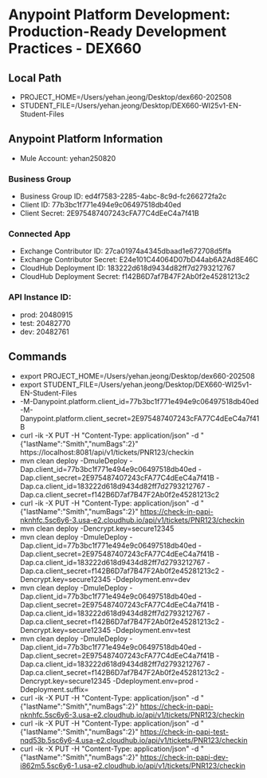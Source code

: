 # Anypoint Platform Development: Production-Ready Development Practices - DEX660

## Local Path
- PROJECT_HOME=/Users/yehan.jeong/Desktop/dex660-202508
- STUDENT_FILE=/Users/yehan.jeong/Desktop/DEX660-WI25v1-EN-Student-Files

## Anypoint Platform Information
- Mule Account: yehan250820

### Business Group
- Business Group ID: ed4f7583-2285-4abc-8c9d-fc266272fa2c
- Client ID: 77b3bc1f771e494e9c06497518db40ed
- Client Secret: 2E975487407243cFA77C4dEeC4a7f41B

### Connected App 
- Exchange Contributor ID: 27ca01974a4345dbaad1e672708d5ffa
- Exchange Contributor Secret: E24e101C44064D07bD44ab6A2Ad8E46C
- CloudHub Deployment ID: 183222d618d9434d82ff7d2793212767
- CloudHub Deployment Secret: f142B6D7af7B47F2Ab0f2e45281213c2

### API Instance ID:
- prod: 20480915
- test: 20482770
- dev: 20482761

## Commands
- export PROJECT_HOME=/Users/yehan.jeong/Desktop/dex660-202508
- export STUDENT_FILE=/Users/yehan.jeong/Desktop/DEX660-WI25v1-EN-Student-Files
- -M-Danypoint.platform.client_id=77b3bc1f771e494e9c06497518db40ed -M-Danypoint.platform.client_secret=2E975487407243cFA77C4dEeC4a7f41B
- curl -ik -X PUT -H "Content-Type: application/json" -d "{\"lastName\":\"Smith\",\"numBags\":2}" https://localhost:8081/api/v1/tickets/PNR123/checkin
- mvn clean deploy -DmuleDeploy -Dap.client_id=77b3bc1f771e494e9c06497518db40ed -Dap.client_secret=2E975487407243cFA77C4dEeC4a7f41B -Dap.ca.client_id=183222d618d9434d82ff7d2793212767 -Dap.ca.client_secret=f142B6D7af7B47F2Ab0f2e45281213c2
- curl -ik -X PUT -H "Content-Type: application/json" -d "{\"lastName\":\"Smith\",\"numBags\":2}" https://check-in-papi-nknhfc.5sc6y6-3.usa-e2.cloudhub.io/api/v1/tickets/PNR123/checkin
- mvn clean deploy -Dencrypt.key=secure12345
- mvn clean deploy -DmuleDeploy -Dap.client_id=77b3bc1f771e494e9c06497518db40ed -Dap.client_secret=2E975487407243cFA77C4dEeC4a7f41B -Dap.ca.client_id=183222d618d9434d82ff7d2793212767 -Dap.ca.client_secret=f142B6D7af7B47F2Ab0f2e45281213c2 -Dencrypt.key=secure12345 -Ddeployment.env=dev
- mvn clean deploy -DmuleDeploy -Dap.client_id=77b3bc1f771e494e9c06497518db40ed -Dap.client_secret=2E975487407243cFA77C4dEeC4a7f41B -Dap.ca.client_id=183222d618d9434d82ff7d2793212767 -Dap.ca.client_secret=f142B6D7af7B47F2Ab0f2e45281213c2 -Dencrypt.key=secure12345 -Ddeployment.env=test
- mvn clean deploy -DmuleDeploy -Dap.client_id=77b3bc1f771e494e9c06497518db40ed -Dap.client_secret=2E975487407243cFA77C4dEeC4a7f41B -Dap.ca.client_id=183222d618d9434d82ff7d2793212767 -Dap.ca.client_secret=f142B6D7af7B47F2Ab0f2e45281213c2 -Dencrypt.key=secure12345 -Ddeployment.env=prod -Ddeployment.suffix=
- curl -ik -X PUT -H "Content-Type: application/json" -d "{\"lastName\":\"Smith\",\"numBags\":2}" https://check-in-papi-nknhfc.5sc6y6-3.usa-e2.cloudhub.io/api/v1/tickets/PNR123/checkin
- curl -ik -X PUT -H "Content-Type: application/json" -d "{\"lastName\":\"Smith\",\"numBags\":2}" https://check-in-papi-test-nqd53b.5sc6y6-4.usa-e2.cloudhub.io/api/v1/tickets/PNR123/checkin
- curl -ik -X PUT -H "Content-Type: application/json" -d "{\"lastName\":\"Smith\",\"numBags\":2}" https://check-in-papi-dev-i862m5.5sc6y6-1.usa-e2.cloudhub.io/api/v1/tickets/PNR123/checkin
    